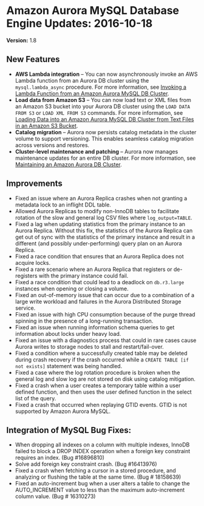 # Amazon Aurora MySQL Database Engine Updates: 2016\-10\-18<a name="AuroraMySQL.Updates.20161018"></a>

**Version:** 1\.8

## New Features<a name="AuroraMySQL.Updates.20161018.New"></a>
+ **AWS Lambda integration** – You can now asynchronously invoke an AWS Lambda function from an Aurora DB cluster using the `mysql.lambda_async` procedure\. For more information, see [Invoking a Lambda Function from an Amazon Aurora MySQL DB Cluster](AuroraMySQL.Integrating.Lambda.md)\.
+ **Load data from Amazon S3** – You can now load text or XML files from an Amazon S3 bucket into your Aurora DB cluster using the `LOAD DATA FROM S3` or `LOAD XML FROM S3` commands\. For more information, see [Loading Data into an Amazon Aurora MySQL DB Cluster from Text Files in an Amazon S3 Bucket](AuroraMySQL.Integrating.LoadFromS3.md)\.
+ **Catalog migration** – Aurora now persists catalog metadata in the cluster volume to support versioning\. This enables seamless catalog migration across versions and restores\.
+ **Cluster\-level maintenance and patching** – Aurora now manages maintenance updates for an entire DB cluster\. For more information, see [Maintaining an Amazon Aurora DB Cluster](USER_UpgradeDBInstance.Maintenance.md)\.

## Improvements<a name="AuroraMySQL.Updates.20161018.Improvements"></a>
+ Fixed an issue where an Aurora Replica crashes when not granting a metadata lock to an inflight DDL table\.
+ Allowed Aurora Replicas to modify non\-InnoDB tables to facilitate rotation of the slow and general log CSV files where `log_output=TABLE`\.
+ Fixed a lag when updating statistics from the primary instance to an Aurora Replica\. Without this fix, the statistics of the Aurora Replica can get out of sync with the statistics of the primary instance and result in a different \(and possibly under\-performing\) query plan on an Aurora Replica\. 
+ Fixed a race condition that ensures that an Aurora Replica does not acquire locks\.
+ Fixed a rare scenario where an Aurora Replica that registers or de\-registers with the primary instance could fail\. 
+ Fixed a race condition that could lead to a deadlock on `db.r3.large` instances when opening or closing a volume\.
+ Fixed an out\-of\-memory issue that can occur due to a combination of a large write workload and failures in the Aurora Distributed Storage service\.
+ Fixed an issue with high CPU consumption because of the purge thread spinning in the presence of a long\-running transaction\. 
+ Fixed an issue when running information schema queries to get information about locks under heavy load\.
+ Fixed an issue with a diagnostics process that could in rare cases cause Aurora writes to storage nodes to stall and restart/fail\-over\.
+ Fixed a condition where a successfully created table may be deleted during crash recovery if the crash occurred while a `CREATE TABLE [if not exists]` statement was being handled\.
+ Fixed a case where the log rotation procedure is broken when the general log and slow log are not stored on disk using catalog mitigation\.
+ Fixed a crash when a user creates a temporary table within a user defined function, and then uses the user defined function in the select list of the query\.
+ Fixed a crash that occurred when replaying GTID events\. GTID is not supported by Amazon Aurora MySQL\.

## Integration of MySQL Bug Fixes:<a name="AuroraMySQL.Updates.20161018.Fixes"></a>
+ When dropping all indexes on a column with multiple indexes, InnoDB failed to block a DROP INDEX operation when a foreign key constraint requires an index\. \(Bug \#16896810\)
+ Solve add foreign key constraint crash\. \(Bug \#16413976\)
+ Fixed a crash when fetching a cursor in a stored procedure, and analyzing or flushing the table at the same time\. \(Bug \# 18158639\)
+ Fixed an auto\-increment bug when a user alters a table to change the AUTO\_INCREMENT value to less than the maximum auto\-increment column value\. \(Bug \# 16310273\)